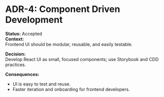 # ADR-4: Component Driven Development

**Status:** Accepted  
**Context:**  
Frontend UI should be modular, reusable, and easily testable.

**Decision:**  
Develop React UI as small, focused components; use Storybook and CDD practices.

**Consequences:**  
- UI is easy to test and reuse.
- Faster iteration and onboarding for frontend developers.
